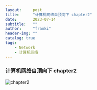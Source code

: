 ```yaml
---
layout:     post
title:      "计算机网络自顶向下 chapter2"
date:       2023-07-14
subtitle:   ""
author:     "franki"
header-img: ""
catalog: true
tags:
    - Network
    - 计算机网络
---
```


### 计算机网络自顶向下 chapter2

![chapter2](http://qiniu.sevenyuan.cn/chapter2%20%E5%BA%94%E7%94%A8%E5%B1%82.jpg)
